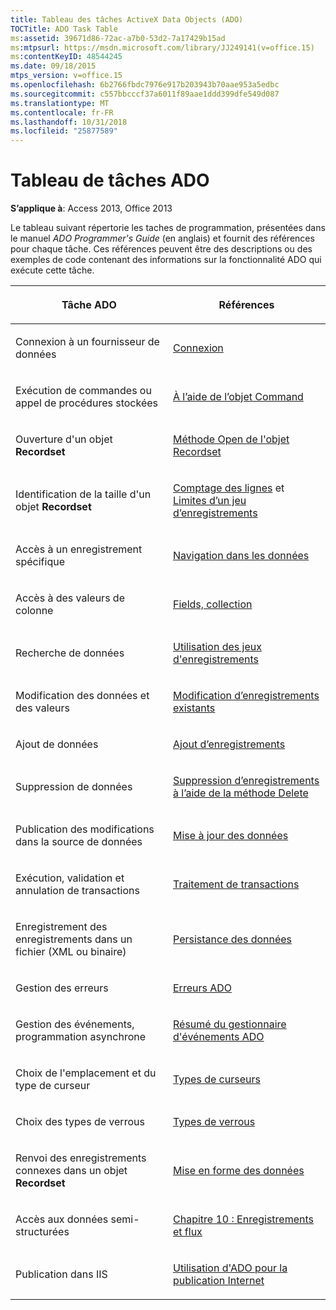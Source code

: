 ```yaml
---
title: Tableau des tâches ActiveX Data Objects (ADO)
TOCTitle: ADO Task Table
ms:assetid: 39671d86-72ac-a7b0-53d2-7a17429b15ad
ms:mtpsurl: https://msdn.microsoft.com/library/JJ249141(v=office.15)
ms:contentKeyID: 48544245
ms.date: 09/18/2015
mtps_version: v=office.15
ms.openlocfilehash: 6b2766fbdc7976e917b203943b70aae953a5edbc
ms.sourcegitcommit: c557bbcccf37a6011f89aae1ddd399dfe549d087
ms.translationtype: MT
ms.contentlocale: fr-FR
ms.lasthandoff: 10/31/2018
ms.locfileid: "25877589"
---
```

# <a name="ado-task-table"></a>Tableau de tâches ADO


**S’applique à**: Access 2013, Office 2013

Le tableau suivant répertorie les taches de programmation, présentées dans le manuel *ADO Programmer's Guide* (en anglais) et fournit des références pour chaque tâche. Ces références peuvent être des descriptions ou des exemples de code contenant des informations sur la fonctionnalité ADO qui exécute cette tâche.

<table>
<colgroup>
<col style="width: 50%" />
<col style="width: 50%" />
</colgroup>
<thead>
<tr class="header">
<th><p>Tâche ADO</p></th>
<th><p>Références</p></th>
</tr>
</thead>
<tbody>
<tr class="odd">
<td><p>Connexion à un fournisseur de données</p></td>
<td><p><a href="making-a-connection.md">Connexion</a></p></td>
</tr>
<tr class="even">
<td><p>Exécution de commandes ou appel de procédures stockées</p></td>
<td><p><a href="using-the-command-object-access.md">À l’aide de l’objet Command</a></p></td>
</tr>
<tr class="odd">
<td><p>Ouverture d'un objet <strong>Recordset</strong></p></td>
<td><p><a href="open-method-ado-recordset.md">Méthode Open de l'objet Recordset</a></p></td>
</tr>
<tr class="even">
<td><p>Identification de la taille d'un objet <strong>Recordset</strong></p></td>
<td><p><a href="counting-rows.md">Comptage des lignes</a> et <a href="the-limits-of-a-recordset.md">Limites d’un jeu d’enregistrements</a></p></td>
</tr>
<tr class="odd">
<td><p>Accès à un enregistrement spécifique</p></td>
<td><p><a href="navigating-through-the-data.md">Navigation dans les données</a></p></td>
</tr>
<tr class="even">
<td><p>Accès à des valeurs de colonne</p></td>
<td><p><a href="the-fields-collection.md">Fields, collection</a></p></td>
</tr>
<tr class="odd">
<td><p>Recherche de données</p></td>
<td><p><a href="working-with-recordsets.md">Utilisation des jeux d'enregistrements</a></p></td>
</tr>
<tr class="even">
<td><p>Modification des données et des valeurs</p></td>
<td><p><a href="editing-existing-records.md">Modification d’enregistrements existants</a></p></td>
</tr>
<tr class="odd">
<td><p>Ajout de données</p></td>
<td><p><a href="adding-records.md">Ajout d’enregistrements</a></p></td>
</tr>
<tr class="even">
<td><p>Suppression de données</p></td>
<td><p><a href="deleting-records-using-the-delete-method.md">Suppression d’enregistrements à l’aide de la méthode Delete</a></p></td>
</tr>
<tr class="odd">
<td><p>Publication des modifications dans la source de données</p></td>
<td><p><a href="updating-data.md">Mise à jour des données</a></p></td>
</tr>
<tr class="even">
<td><p>Exécution, validation et annulation de transactions</p></td>
<td><p><a href="transaction-processing.md">Traitement de transactions</a></p></td>
</tr>
<tr class="odd">
<td><p>Enregistrement des enregistrements dans un fichier (XML ou binaire)</p></td>
<td><p><a href="persisting-data.md">Persistance des données</a></p></td>
</tr>
<tr class="even">
<td><p>Gestion des erreurs</p></td>
<td><p><a href="ado-errors.md">Erreurs ADO</a></p></td>
</tr>
<tr class="odd">
<td><p>Gestion des événements, programmation asynchrone</p></td>
<td><p><a href="ado-event-handler-summary.md">Résumé du gestionnaire d'événements ADO</a></p></td>
</tr>
<tr class="even">
<td><p>Choix de l'emplacement et du type de curseur</p></td>
<td><p><a href="types-of-cursors.md">Types de curseurs</a></p></td>
</tr>
<tr class="odd">
<td><p>Choix des types de verrous</p></td>
<td><p><a href="types-of-locks.md">Types de verrous</a></p></td>
</tr>
<tr class="even">
<td><p>Renvoi des enregistrements connexes dans un objet  <strong>Recordset</strong></p></td>
<td><p><a href="data-shaping.md">Mise en forme des données</a></p></td>
</tr>
<tr class="odd">
<td><p>Accès aux données semi-structurées</p></td>
<td><p><a href="chapter-10-records-and-streams.md">Chapitre 10 : Enregistrements et flux</a></p></td>
</tr>
<tr class="even">
<td><p>Publication dans IIS</p></td>
<td><p><a href="using-ado-for-internet-publishing.md">Utilisation d'ADO pour la publication Internet</a></p></td>
</tr>
</tbody>
</table>

